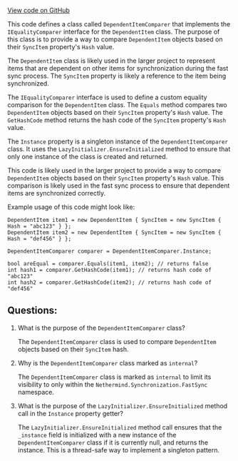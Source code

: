 [View code on GitHub](https://github.com/NethermindEth/nethermind/src/Nethermind/Nethermind.Synchronization/FastSync/DependentItemComparer.cs)

This code defines a class called `DependentItemComparer` that implements the `IEqualityComparer` interface for the `DependentItem` class. The purpose of this class is to provide a way to compare `DependentItem` objects based on their `SyncItem` property's `Hash` value. 

The `DependentItem` class is likely used in the larger project to represent items that are dependent on other items for synchronization during the fast sync process. The `SyncItem` property is likely a reference to the item being synchronized. 

The `IEqualityComparer` interface is used to define a custom equality comparison for the `DependentItem` class. The `Equals` method compares two `DependentItem` objects based on their `SyncItem` property's `Hash` value. The `GetHashCode` method returns the hash code of the `SyncItem` property's `Hash` value. 

The `Instance` property is a singleton instance of the `DependentItemComparer` class. It uses the `LazyInitializer.EnsureInitialized` method to ensure that only one instance of the class is created and returned. 

This code is likely used in the larger project to provide a way to compare `DependentItem` objects based on their `SyncItem` property's `Hash` value. This comparison is likely used in the fast sync process to ensure that dependent items are synchronized correctly. 

Example usage of this code might look like:

```
DependentItem item1 = new DependentItem { SyncItem = new SyncItem { Hash = "abc123" } };
DependentItem item2 = new DependentItem { SyncItem = new SyncItem { Hash = "def456" } };

DependentItemComparer comparer = DependentItemComparer.Instance;

bool areEqual = comparer.Equals(item1, item2); // returns false
int hash1 = comparer.GetHashCode(item1); // returns hash code of "abc123"
int hash2 = comparer.GetHashCode(item2); // returns hash code of "def456"
```
## Questions: 
 1. What is the purpose of the `DependentItemComparer` class?
    
    The `DependentItemComparer` class is used to compare `DependentItem` objects based on their `SyncItem` hash.

2. Why is the `DependentItemComparer` class marked as `internal`?
    
    The `DependentItemComparer` class is marked as `internal` to limit its visibility to only within the `Nethermind.Synchronization.FastSync` namespace.

3. What is the purpose of the `LazyInitializer.EnsureInitialized` method call in the `Instance` property getter?
    
    The `LazyInitializer.EnsureInitialized` method call ensures that the `_instance` field is initialized with a new instance of the `DependentItemComparer` class if it is currently null, and returns the instance. This is a thread-safe way to implement a singleton pattern.